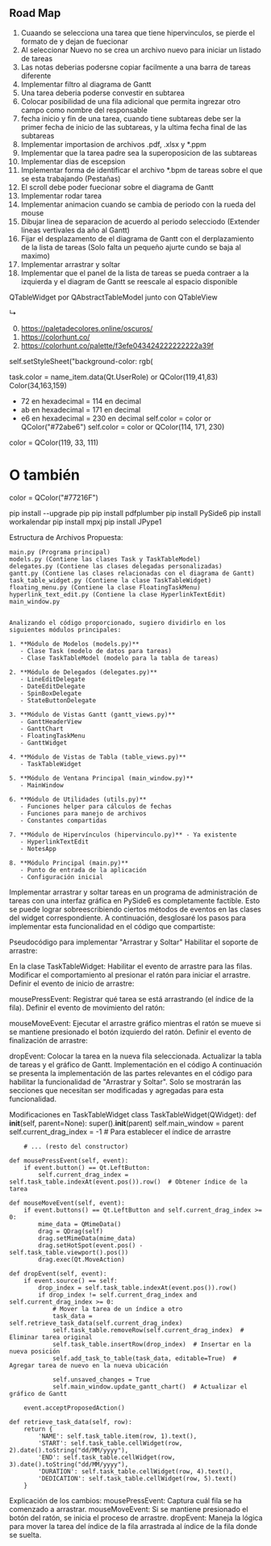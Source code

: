 ## Road Map

1. Cuaando se selecciona una tarea que tiene hipervinculos, se pierde el formato de y dejan de fuecionar
2. Al seleccionar Nuevo no se crea un archivo nuevo para iniciar un listado de tareas
3. Las notas deberias podersne copiar facilmente a una barra de tareas diferente
4. Implementar filtro al diagrama de Gantt
5. Una tarea deberia poderse convestir en subtarea
6. Colocar posibilidad de una fila adicional que permita ingrezar otro campo como nombre del responsable
7. fecha inicio y fin de una tarea, cuando tiene subtareas debe ser la primer fecha de inicio de las subtareas, y la ultima fecha final de las subtareas
8. Implementar importasion de archivos .pdf, .xlsx y *.ppm
9. Implementar que la tarea padre sea la superoposicion de las subtareas
10. Implementar dias de escepsion
11. Implementar forma de identificar el archivo *.bpm de tareas sobre el que se esta trabajando (Pestañas)
12. El scroll debe poder fuecionar sobre el diagrama de Gantt
13. Implementar rodar tarea
14. Implementar animacion cuando se cambia de periodo con la rueda del mouse
15. Dibujar linea de separacion de acuerdo al periodo selecciodo (Extender lineas vertivales da año al Gantt)
16. Fijar el desplazamento de el diagrama de Gantt con el derplazamiento de la lista de tareas (Solo falta un pequeño ajurte cundo se baja al maximo)
17. Implementar arrastrar y soltar
18. Implementar que el panel de la lista de tareas se pueda contraer a la izquierda y el diagram de Gantt se reescale al espacio disponible

QTableWidget por QAbstractTableModel junto con QTableView


↳

0. https://paletadecolores.online/oscuros/
0. https://colorhunt.co/
0. https://colorhunt.co/palette/f3efe043424222222222a39f

self.setStyleSheet("background-color: rgb(

task.color = name_item.data(Qt.UserRole) or QColor(119,41,83)
Color(34,163,159)
- 72 en hexadecimal = 114 en decimal
- ab en hexadecimal = 171 en decimal
- e6 en hexadecimal = 230 en decimal
self.color = color or QColor("#72abe6")
self.color = color or QColor(114, 171, 230)

color = QColor(119, 33, 111)
# O también
color = QColor("#77216F")

pip install --upgrade pip
pip install pdfplumber
pip install PySide6
pip install workalendar
pip install mpxj
pip install JPype1

Estructura de Archivos Propuesta:

    main.py (Programa principal)
    models.py (Contiene las clases Task y TaskTableModel)
    delegates.py (Contiene las clases delegadas personalizadas)
    gantt.py (Contiene las clases relacionadas con el diagrama de Gantt)
    task_table_widget.py (Contiene la clase TaskTableWidget)
    floating_menu.py (Contiene la clase FloatingTaskMenu)
    hyperlink_text_edit.py (Contiene la clase HyperlinkTextEdit)
    main_window.py


    Analizando el código proporcionado, sugiero dividirlo en los siguientes módulos principales:

    1. **Módulo de Modelos (models.py)**
       - Clase Task (modelo de datos para tareas)
       - Clase TaskTableModel (modelo para la tabla de tareas)

    2. **Módulo de Delegados (delegates.py)**
       - LineEditDelegate
       - DateEditDelegate
       - SpinBoxDelegate
       - StateButtonDelegate

    3. **Módulo de Vistas Gantt (gantt_views.py)**
       - GanttHeaderView
       - GanttChart
       - FloatingTaskMenu
       - GanttWidget

    4. **Módulo de Vistas de Tabla (table_views.py)**
       - TaskTableWidget

    5. **Módulo de Ventana Principal (main_window.py)**
       - MainWindow

    6. **Módulo de Utilidades (utils.py)**
       - Funciones helper para cálculos de fechas
       - Funciones para manejo de archivos
       - Constantes compartidas

    7. **Módulo de Hipervínculos (hipervinculo.py)** - Ya existente
       - HyperlinkTextEdit
       - NotesApp

    8. **Módulo Principal (main.py)**
       - Punto de entrada de la aplicación
       - Configuración inicial


Implementar arrastrar y soltar tareas en un programa de administración de tareas con una interfaz gráfica en PySide6 es completamente factible. Esto se puede lograr sobreescribiendo ciertos métodos de eventos en las clases del widget correspondiente. A continuación, desglosaré los pasos para implementar esta funcionalidad en el código que compartiste:

Pseudocódigo para implementar "Arrastrar y Soltar"
Habilitar el soporte de arrastre:

En la clase TaskTableWidget:
Habilitar el evento de arrastre para las filas.
Modificar el comportamiento al presionar el ratón para iniciar el arrastre.
Definir el evento de inicio de arrastre:

mousePressEvent: Registrar qué tarea se está arrastrando (el índice de la fila).
Definir el evento de movimiento del ratón:

mouseMoveEvent: Ejecutar el arrastre gráfico mientras el ratón se mueve si se mantiene presionado el botón izquierdo del ratón.
Definir el evento de finalización de arrastre:

dropEvent: Colocar la tarea en la nueva fila seleccionada.
Actualizar la tabla de tareas y el gráfico de Gantt.
Implementación en el código
A continuación se presenta la implementación de las partes relevantes en el código para habilitar la funcionalidad de "Arrastrar y Soltar". Solo se mostrarán las secciones que necesitan ser modificadas y agregadas para esta funcionalidad.

Modificaciones en TaskTableWidget
class TaskTableWidget(QWidget):
    def __init__(self, parent=None):
        super().__init__(parent)
        self.main_window = parent
        self.current_drag_index = -1  # Para establecer el índice de arrastre

        # ... (resto del constructor)

    def mousePressEvent(self, event):
        if event.button() == Qt.LeftButton:
            self.current_drag_index = self.task_table.indexAt(event.pos()).row()  # Obtener índice de la tarea

    def mouseMoveEvent(self, event):
        if event.buttons() == Qt.LeftButton and self.current_drag_index >= 0:
            mime_data = QMimeData()
            drag = QDrag(self)
            drag.setMimeData(mime_data)
            drag.setHotSpot(event.pos() - self.task_table.viewport().pos())
            drag.exec(Qt.MoveAction)

    def dropEvent(self, event):
        if event.source() == self:
            drop_index = self.task_table.indexAt(event.pos()).row()
            if drop_index != self.current_drag_index and self.current_drag_index >= 0:
                # Mover la tarea de un índice a otro
                task_data = self.retrieve_task_data(self.current_drag_index)
                self.task_table.removeRow(self.current_drag_index)  # Eliminar tarea original
                self.task_table.insertRow(drop_index)  # Insertar en la nueva posición
                self.add_task_to_table(task_data, editable=True)  # Agregar tarea de nuevo en la nueva ubicación

                self.unsaved_changes = True
                self.main_window.update_gantt_chart()  # Actualizar el gráfico de Gantt

        event.acceptProposedAction()

    def retrieve_task_data(self, row):
        return {
            'NAME': self.task_table.item(row, 1).text(),
            'START': self.task_table.cellWidget(row, 2).date().toString("dd/MM/yyyy"),
            'END': self.task_table.cellWidget(row, 3).date().toString("dd/MM/yyyy"),
            'DURATION': self.task_table.cellWidget(row, 4).text(),
            'DEDICATION': self.task_table.cellWidget(row, 5).text()
        }
Explicación de los cambios:
mousePressEvent: Captura cuál fila se ha comenzado a arrastrar.
mouseMoveEvent: Si se mantiene presionado el botón del ratón, se inicia el proceso de arrastre.
dropEvent: Maneja la lógica para mover la tarea del índice de la fila arrastrada al índice de la fila donde se suelta.
